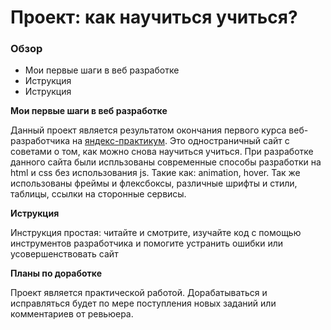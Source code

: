 # Проект: как научиться учиться?

### Обзор
* Мои первые шаги в веб разработке
* Иструкция
* Иструкция

**Мои первые шаги в веб разработке**

Данный проект является результатом окончания первого курса веб-разработчика на [яндекс-практикум](https://practicum.yandex.ru/profile/web/). 
Это одностраничный сайт с советами о том, как можно снова научиться учиться. 
При разработке данного сайта были испльзованы современные способы разработки на html и css без использования js. Такие как: animation, hover. 
Так же использованы фреймы и флексбоксы, различные шрифты и стили, таблицы, ссылки на сторонные сервисы.

**Иструкция**

Инструкция простая: читайте и смотрите, изучайте код с помощью инструментов разработчика и помогите устранить ошибки или усовершенствовать сайт

**Планы по доработке**

Проект является практической работой. Дорабатываться и исправляться будет по мере поступления новых заданий или комментариев от ревьюера. 
